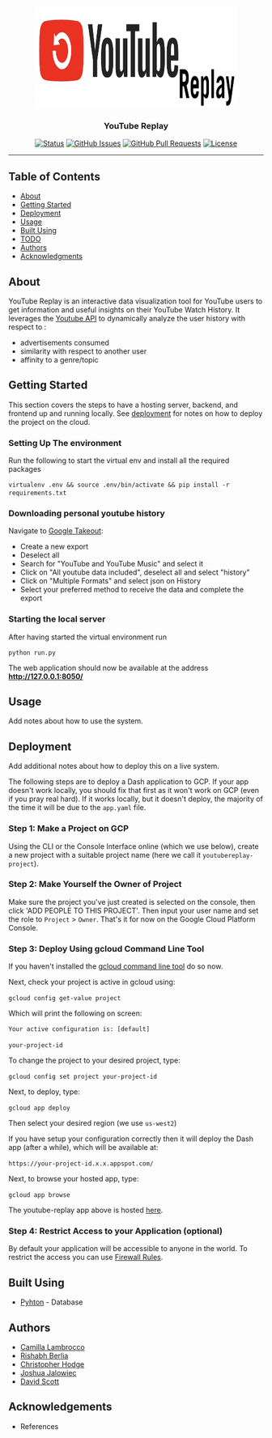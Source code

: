<p align="center">
  <a href="" rel="noopener">
 <img width=400px height=200px src="./app/assets/youtube_replay.png" alt="Project logo"></a>
</p>

<h3 align="center">YouTube Replay</h3>

<div align="center">

[![Status](https://img.shields.io/badge/status-active-success.svg)]()
[![GitHub Issues](https://img.shields.io/github/issues/cala21/youtube_replay.svg)](https://github.com/cala21/youtube_replay/issues)
[![GitHub Pull Requests](https://img.shields.io/github/issues-pr/cala21/youtube_replay.svg)](https://github.com/cala21/youtube_replay/pulls)
[![License](https://img.shields.io/badge/license-MIT-blue.svg)](/LICENSE)

</div>

---

## **Table of Contents**

- [About](#about)
- [Getting Started](#getting_started)
- [Deployment](#deployment)
- [Usage](#usage)
- [Built Using](#built_using)
- [TODO](docume/TODO.md)
- [Authors](#authors)
- [Acknowledgments](#acknowledgement)

## **About <a name = "about"></a>**

YouTube Replay is an interactive data visualization tool for YouTube users to get information and useful insights on their YouTube Watch History. It leverages the [Youtube API](https://developers.google.com/youtube/v3/docs) to dynamically analyze the user history with respect to :

* advertisements consumed
* similarity with respect to another user
* affinity to a genre/topic

## **Getting Started <a name = "getting_started"></a>**
This section covers the steps to have a hosting server, backend, and frontend up and running locally. See [deployment](#deployment) for notes on how to deploy the project on the cloud.

### **Setting Up The environment**
Run the following to start the virtual env and install all the required packages
```
virtualenv .env && source .env/bin/activate && pip install -r requirements.txt
```

### **Downloading personal youtube history**
Navigate to [Google Takeout](https://takeout.google.com/settings/takeout):

* Create a new export
* Deselect all
* Search for "YouTube and YouTube Music" and select it
* Click on "All youtube data included", deselect all and select "history"
* Click on "Multiple Formats" and select json on History
* Select your preferred method to receive the data and complete the export


### **Starting the local server**
After having started the virtual environment run 
```
python run.py
```
The web application should now be available at the address **http://127.0.0.1:8050/**


## **Usage <a name="usage"></a>**

Add notes about how to use the system.

## **Deployment <a name = "deployment"></a>**

Add additional notes about how to deploy this on a live system.

The following steps are to deploy a Dash application to GCP. If your app doesn't work locally, you should fix that first as it won't work on GCP (even if you pray real hard). If it works locally, but it doesn't deploy, the majority of the time it will be due to the `app.yaml` file.

### Step 1: Make a Project on GCP

Using the CLI or the Console Interface online (which we use below), create a new project with a suitable project name (here we call it `youtubereplay-project`).


### Step 2: Make Yourself the Owner of Project

Make sure the project you've just created is selected on the console, then click 'ADD PEOPLE TO THIS PROJECT'.
Then input your user name and set the role to `Project` > `Owner`.
That's it for now on the Google Cloud Platform Console.

### Step 3: Deploy Using gcloud Command Line Tool

If you haven't installed the [gcloud command line tool](https://cloud.google.com/sdk/gcloud/) do so now.

Next, check your project is active in gcloud using:

`gcloud config get-value project`

Which will print the following on screen:

```
Your active configuration is: [default]

your-project-id
```

To change the project to your desired project, type:

`gcloud config set project your-project-id`

Next, to deploy, type:

`gcloud app deploy`

Then select your desired region (we use `us-west2`)

If you have setup your configuration correctly then it will deploy the Dash app (after a while), which will be available at:

`https://your-project-id.x.x.appspot.com/`

Next, to browse your hosted app, type:

`gcloud app browse`

The youtube-replay app above is hosted [here](https://youtubereplay-project.wl.r.appspot.com/).


### Step 4: Restrict Access to your Application (optional)

By default your application will be accessible to anyone in the world. To restrict the access you can use [Firewall Rules](https://cloud.google.com/blog/products/gcp/introducing-app-engine-firewall-an-easy-way-to-control-access-to-your-app).

## **Built Using <a name = "built_using"></a>**

- [Pyhton](https://www.mongodb.com/) - Database

## **Authors <a name = "authors"></a>**

- [Camilla Lambrocco](https://github.com/cala21)
- [Rishabh Berlia](https://github.com/berliarishabh)
- [Christopher Hodge](https://github.com/)
- [Joshua Jalowiec](https://github.com/)
- [David Scott](https://github.com/)


## **Acknowledgements <a name = "acknowledgement"></a>**

- References
